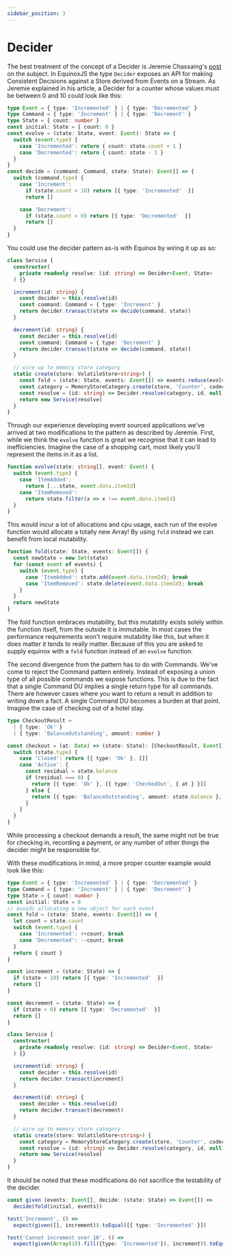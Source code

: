 ```yaml
---
sidebar_position: 3
---
```


# Decider

The best treatment of the concept of a Decider is Jeremie Chassaing's
[post](https://thinkbeforecoding.com/post/2021/12/17/functional-event-sourcing-decider)
on the subject. In EquinoxJS the type `Decider` exposes an API for making
Consistent Decisions against a Store derived from Events on a Stream. As Jeremie
explained in his article, a Decider for a counter whose values must be between 0
and 10 could look like this: 

```ts
type Event = { type: 'Incremented' } | { type: 'Decremented' }
type Command = { type: 'Increment' } | { type: 'Decrement' }
type State = { count: number }
const initial: State = { count: 0 }
const evolve = (state: State, event: Event): State => {
  switch (event.type) {
    case 'Incremented': return { count: state.count + 1 }
    case 'Decremented': return { count: state - 1 }
  }
}
const decide = (command: Command, state: State): Event[] => {
  switch (command.type) {
    case 'Increment': 
      if (state.count < 10) return [{ type: 'Incremented'  }]
      return []

    case 'Decrement': 
      if (state.count > 0) return [{ type: 'Decremented'  }]
      return []
  }
}
```

You could use the decider pattern as-is with Equinox by wiring it up as so:

```ts
class Service {
  constructor(
    private readonly resolve: (id: string) => Decider<Event, State>
  ) {}

  increment(id: string) {
    const decider = this.resolve(id)
    const command: Command = { type: 'Increment' }
    return decider.transact(state => decide(command, state))
  }

  decrement(id: string) {
    const decider = this.resolve(id)
    const command: Command = { type: 'Decrement' }
    return decider.transact(state => decide(command, state))
  }

  // wire up to memory store category
  static create(store: VolatileStore<string>) {
    const fold = (state: State, events: Event[]) => events.reduce(evolve, state)
    const category = MemoryStoreCategory.create(store, 'Counter', codec, fold, initial)
    const resolve = (id: string) => Decider.resolve(category, id, null)
    return new Service(resolve)
  }
}
```

Through our experience developing event sourced applications we've arrived at
two modifications to the pattern as described by Jeremie. First, while we think
the `evolve` function is great we recognise that it can lead to inefficiencies.
Imagine the case of a shopping cart, most likely you'll represent the items in
it as a list.

```ts
function evolve(state: string[], event: Event) {
  switch (event.type) {
    case 'ItemAdded': 
      return [...state, event.data.itemId]
    case 'ItemRemoved': 
      return state.filter(x => x !== event.data.itemId)
  }
}
```

This would incur a lot of allocations and cpu usage, each run of the evolve
function would allocate a totally new Array! By using `fold` instead we can
benefit from local mutability.

```ts
function fold(state: State, events: Event[]) {
  const newState = new Set(state)
  for (const event of events) {
    switch (event.type) {
      case 'ItemAdded': state.add(event.data.itemId); break
      case 'ItemRemoved': state.delete(event.data.itemId); break
    }
  }
  return newState
}
```

The fold function embraces mutability, but this mutability exists solely within
the function itself, from the outside it is immutable. In most cases the
performance requirements won't require mutability like this, but when it does
matter it tends to really matter. Because of this you are asked to supply
equinox with a `fold` function instead of an `evolve` function.

The second divergence from the pattern has to do with Commands. We've come to
reject the Command pattern entirely. Instead of exposing a union type of all
possible commands we expose functions. This is due to the fact that a single
Command DU implies a single return type for all commands. There are however
cases where you want to return a result in addition to writing down a fact. A
single Command DU becomes a burden at that point. Imagine the case of checking
out of a hotel stay.

```ts
type CheckoutResult = 
  | { type: 'Ok' } 
  | { type: 'BalanceOutstanding', amount: number }

const checkout = (at: Date) => (state: State): [CheckoutResult, Event[]] => {
  switch (state.type) {
    case 'Closed': return [{ type: 'Ok' }, []]
    case 'Active': {
      const residual = state.balance
      if (residual === 0) {
        return [{ type: 'Ok' }, [{ type: 'CheckedOut', { at } }]]
      } else {
        return [{ type: 'BalanceOutstanding', amount: state.balance }, []]
      }
    }
  }
}
```

While processing a checkout demands a result, the same might not be true for
checking in, recording a payment, or any number of other things the decider
might be responsible for.

With these modifications in mind, a more proper counter example would look like
this:


```ts
type Event = { type: 'Incremented' } | { type: 'Decremented' }
type Command = { type: 'Increment' } | { type: 'Decrement' }
type State = { count: number }
const initial: State = 0
// avoids allocating a new object for each event 
const fold = (state: State, events: Event[]) => {
  let count = state.count
  switch (event.type) {
    case 'Incremented': ++count; break
    case 'Decremented': --count; break
  }
  return { count }
}

const increment = (state: State) => {
  if (state < 10) return [{ type: 'Incremented'  }]
  return []
}

const decrement = (state: State) => {
  if (state > 0) return [{ type: 'Decremented'  }]
  return []
}

class Service {
  constructor(
    private readonly resolve: (id: string) => Decider<Event, State>
  ) {}

  increment(id: string) {
    const decider = this.resolve(id)
    return decider.transact(increment)
  }

  decrement(id: string) {
    const decider = this.resolve(id)
    return decider.transact(decrement)
  }

  // wire up to memory store category
  static create(store: VolatileStore<string>) {
    const category = MemoryStoreCategory.create(store, 'Counter', codec, fold, initial)
    const resolve = (id: string) => Decider.resolve(category, id, null)
    return new Service(resolve)
  }
}
```

It should be noted that these modifications do not sacrifice the testability of
the decider.

```ts
const given (events: Event[], decide: (state: State) => Event[]) =>
  decide(fold(initial, events))

test('Increment', () => 
  expect(given([], increment)).toEqual([{ type: 'Incremented' }])

test('Cannot increment over 10', () => 
  expect(given(Array(10).fill({type: 'Incremented'}), increment)).toEqual([]))
```


